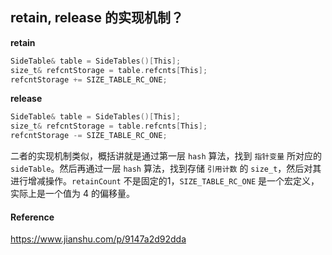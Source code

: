 ## retain, release 的实现机制？

**retain**

```objective-c
SideTable& table = SideTables()[This];
size_t& refcntStorage = table.refcnts[This];
refcntStorage += SIZE_TABLE_RC_ONE;
```

**release**

```objective-c
SideTable& table = SideTables()[This];
size_t& refcntStorage = table.refcnts[This];
refcntStorage -= SIZE_TABLE_RC_ONE;
```

二者的实现机制类似，概括讲就是通过第一层 `hash` 算法，找到 `指针变量` 所对应的 `sideTable`。然后再通过一层 `hash` 算法，找到存储 `引用计数` 的 `size_t`，然后对其进行增减操作。`retainCount` 不是固定的1，`SIZE_TABLE_RC_ONE` 是一个宏定义，实际上是一个值为 4 的偏移量。



#### Reference

https://www.jianshu.com/p/9147a2d92dda